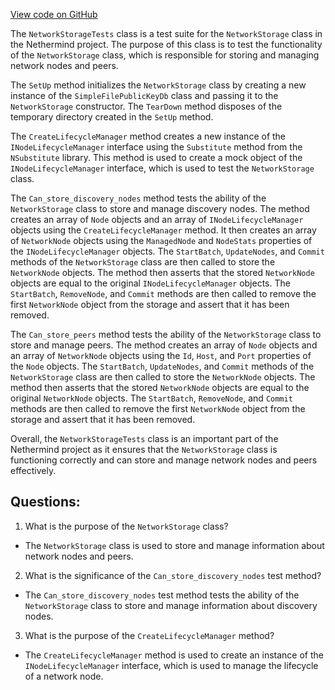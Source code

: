 [View code on GitHub](https://github.com/NethermindEth/nethermind/src/Nethermind/Nethermind.Network.Test/NetworkStorageTests.cs)

The `NetworkStorageTests` class is a test suite for the `NetworkStorage` class in the Nethermind project. The purpose of this class is to test the functionality of the `NetworkStorage` class, which is responsible for storing and managing network nodes and peers. 

The `SetUp` method initializes the `NetworkStorage` class by creating a new instance of the `SimpleFilePublicKeyDb` class and passing it to the `NetworkStorage` constructor. The `TearDown` method disposes of the temporary directory created in the `SetUp` method. 

The `CreateLifecycleManager` method creates a new instance of the `INodeLifecycleManager` interface using the `Substitute` method from the `NSubstitute` library. This method is used to create a mock object of the `INodeLifecycleManager` interface, which is used to test the `NetworkStorage` class.

The `Can_store_discovery_nodes` method tests the ability of the `NetworkStorage` class to store and manage discovery nodes. The method creates an array of `Node` objects and an array of `INodeLifecycleManager` objects using the `CreateLifecycleManager` method. It then creates an array of `NetworkNode` objects using the `ManagedNode` and `NodeStats` properties of the `INodeLifecycleManager` objects. The `StartBatch`, `UpdateNodes`, and `Commit` methods of the `NetworkStorage` class are then called to store the `NetworkNode` objects. The method then asserts that the stored `NetworkNode` objects are equal to the original `INodeLifecycleManager` objects. The `StartBatch`, `RemoveNode`, and `Commit` methods are then called to remove the first `NetworkNode` object from the storage and assert that it has been removed.

The `Can_store_peers` method tests the ability of the `NetworkStorage` class to store and manage peers. The method creates an array of `Node` objects and an array of `NetworkNode` objects using the `Id`, `Host`, and `Port` properties of the `Node` objects. The `StartBatch`, `UpdateNodes`, and `Commit` methods of the `NetworkStorage` class are then called to store the `NetworkNode` objects. The method then asserts that the stored `NetworkNode` objects are equal to the original `NetworkNode` objects. The `StartBatch`, `RemoveNode`, and `Commit` methods are then called to remove the first `NetworkNode` object from the storage and assert that it has been removed.

Overall, the `NetworkStorageTests` class is an important part of the Nethermind project as it ensures that the `NetworkStorage` class is functioning correctly and can store and manage network nodes and peers effectively.
## Questions: 
 1. What is the purpose of the `NetworkStorage` class?
- The `NetworkStorage` class is used to store and manage information about network nodes and peers.

2. What is the significance of the `Can_store_discovery_nodes` test method?
- The `Can_store_discovery_nodes` test method tests the ability of the `NetworkStorage` class to store and manage information about discovery nodes.

3. What is the purpose of the `CreateLifecycleManager` method?
- The `CreateLifecycleManager` method is used to create an instance of the `INodeLifecycleManager` interface, which is used to manage the lifecycle of a network node.